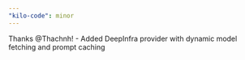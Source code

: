 ```yaml
---
"kilo-code": minor
---
```


Thanks @Thachnh! - Added DeepInfra provider with dynamic model fetching and prompt caching
